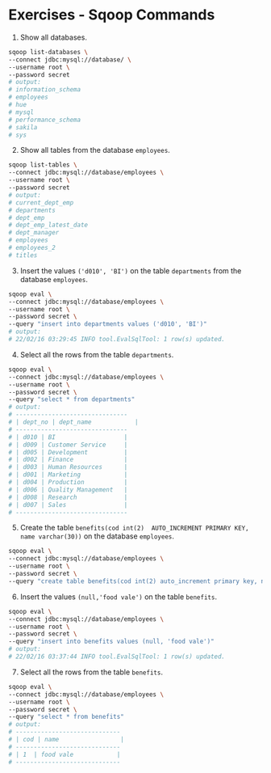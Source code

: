# Exercises - Sqoop Commands

1. Show all databases.

```bash
sqoop list-databases \
--connect jdbc:mysql://database/ \
--username root \
--password secret
# output:
# information_schema
# employees
# hue
# mysql
# performance_schema
# sakila
# sys
```

2. Show all tables from the database `employees`.

```bash
sqoop list-tables \
--connect jdbc:mysql://database/employees \
--username root \
--password secret
# output:
# current_dept_emp
# departments
# dept_emp
# dept_emp_latest_date
# dept_manager
# employees
# employees_2
# titles
```

3. Insert the values `('d010', 'BI')` on the table `departments` from the database `employees`.

```bash
sqoop eval \
--connect jdbc:mysql://database/employees \
--username root \
--password secret \
--query "insert into departments values ('d010', 'BI')"
# output:
# 22/02/16 03:29:45 INFO tool.EvalSqlTool: 1 row(s) updated.
```

4. Select all the rows from the table `departments`.

```bash
sqoop eval \
--connect jdbc:mysql://database/employees \
--username root \
--password secret \
--query "select * from departments"
# output:
# -------------------------------
# | dept_no | dept_name            | 
# -------------------------------
# | d010 | BI                   | 
# | d009 | Customer Service     | 
# | d005 | Development          | 
# | d002 | Finance              | 
# | d003 | Human Resources      | 
# | d001 | Marketing            | 
# | d004 | Production           | 
# | d006 | Quality Management   | 
# | d008 | Research             | 
# | d007 | Sales                | 
# -------------------------------
```

5. Create the table `benefits(cod int(2)  AUTO_INCREMENT PRIMARY KEY, name varchar(30))` on the database `employees`.

```bash
sqoop eval \
--connect jdbc:mysql://database/employees \
--username root \
--password secret \
--query "create table benefits(cod int(2) auto_increment primary key, name varchar(30))"
```

6. Insert the values `(null,'food vale')` on the table `benefits`.

```bash
sqoop eval \
--connect jdbc:mysql://database/employees \
--username root \
--password secret \
--query "insert into benefits values (null, 'food vale')"
# output:
# 22/02/16 03:37:44 INFO tool.EvalSqlTool: 1 row(s) updated.
```

7. Select all the rows from the table `benefits`.

```bash
sqoop eval \
--connect jdbc:mysql://database/employees \
--username root \
--password secret \
--query "select * from benefits"
# output:
# -----------------------------
# | cod | name                 | 
# -----------------------------
# | 1  | food vale            | 
# -----------------------------
```
